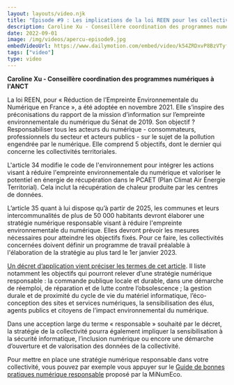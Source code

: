 ```yaml
---
layout: layouts/video.njk
title: "Épisode #9 : Les implications de la loi REEN pour les collectivités territoriales"
description: Caroline Xu - Conseillère coordination des programmes numériques à l'ANCT revient sur les articles 34 et 35 concernant un numérique plus responsable pour les collectivités locales.
date: 2022-09-01
image: /img/videos/apercu-episode9.jpg
embedVideoUrl: https://www.dailymotion.com/embed/video/k54ZRDxvP8BzVTyfLKU
tags: ["video"]
type: video
---
```


**Caroline Xu - Conseillère coordination des programmes numériques à l'ANCT**

La loi REEN, pour « Réduction de l’Empreinte Environnementale du Numérique en France », a été adoptée en novembre 2021. Elle s’inspire des préconisations du rapport de la mission d’information sur l’empreinte environnementale du numérique du Sénat de 2019. Son objectif ? Responsabiliser tous les acteurs du numérique - consommateurs, professionnels du secteur et acteurs publics - sur le sujet de la pollution engendrée par le numérique. Elle comprend 5 objectifs, dont le dernier qui concerne les collectivités territoriales.

L'article 34 modifie le code de l'environnement pour intégrer les actions visant à réduire l'empreinte environnementale du numérique  et valoriser le potentiel en énergie de récupération dans le PCAET (Plan Climat Air Énergie Territorial). Cela inclut la récupération de chaleur produite par les centres de données.

L’article 35 quant à lui dispose qu’à partir de 2025, les communes et leurs intercommunalités de plus de 50 000 habitants devront élaborer une stratégie numérique responsable visant à réduire l'empreinte environnementale du numérique. Elles devront prévoir les mesures nécessaires pour atteindre les objectifs fixés. Pour ce faire, les collectivités concernées doivent définir un programme de travail préalable à l'élaboration de la stratégie au plus tard le 1er janvier 2023.

[Un décret d’application vient préciser les termes de cet article](https://www.legifrance.gouv.fr/jorf/id/JORFTEXT000046113741). Il liste notamment les objectifs qui pourront relever d’une stratégie numérique responsable : la commande publique locale et durable, dans une démarche de réemploi, de réparation et de lutte contre l’obsolescence ; la gestion durale et de proximité du cycle de vie du matériel informatique, l’éco-conception des sites et services numériques, la sensibilisation des élus, agents publics et citoyens de l’impact environnemental du numérique. 

Dans une acception large du terme « responsable » souhaité par le décret, la stratégie de la collectivité pourra également impliquer la sensibilisation à la sécurité informatique, l’inclusion numérique ou encore une démarche d’ouverture et de valorisation des données de la collectivité.

Pour mettre en place une stratégie numérique responsable dans votre collectivité, vous pouvez par exemple vous appuyer sur le [Guide de bonnes pratiques numérique responsable](/publications/bonnes-pratiques/) proposé par la MiNumEco.
